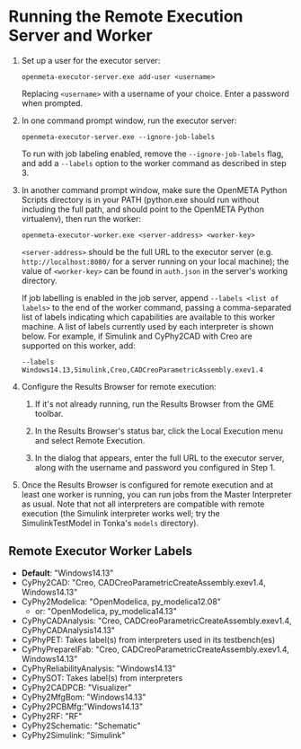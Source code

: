 Running the Remote Execution Server and Worker
==============================================

 1. Set up a user for the executor server:

        openmeta-executor-server.exe add-user <username>

    Replacing `<username>` with a username of your choice.  Enter
    a password when prompted.

 2. In one command prompt window, run the executor server:

        openmeta-executor-server.exe --ignore-job-labels

    To run with job labeling enabled, remove the `--ignore-job-labels` flag,
    and add a `--labels` option to the worker command as described in step 3.

 3. In another command prompt window, make sure the OpenMETA Python Scripts
    directory is in your PATH (python.exe should run without including the full
    path, and should point to the OpenMETA Python virtualenv), then run the
    worker:

        openmeta-executor-worker.exe <server-address> <worker-key>

    `<server-address>` should be the full URL to the executor server (e.g.
    `http://localhost:8080/` for a server running on your local machine); the
    value of `<worker-key>` can be found in `auth.json` in the server's working
    directory.

    If job labelling is enabled in the job server, append `--labels <list of labels>`
    to the end of the worker command, passing a comma-separated list of labels
    indicating which capabilities are available to this worker machine.  A list
    of labels currently used by each interpreter is shown below.  For example,
    if Simulink and CyPhy2CAD with Creo are supported on this worker, add:

        --labels Windows14.13,Simulink,Creo,CADCreoParametricAssembly.exev1.4

 4. Configure the Results Browser for remote execution:

     1. If it's not already running, run the Results Browser from the GME
        toolbar.

     2. In the Results Browser's status bar, click the Local Execution menu and
        select Remote Execution.

     3. In the dialog that appears, enter the full URL to the executor server,
        along with the username and password you configured in Step 1.

 5. Once the Results Browser is configured for remote execution and at least
    one worker is running, you can run jobs from the Master Interpreter as
    usual.  Note that not all interpreters are compatible with remote execution
    (the Simulink interpreter works well; try the SimulinkTestModel in Tonka's
    `models` directory).

Remote Executor Worker Labels
-----------------------------

  * **Default**: "Windows14.13"
  * CyPhy2CAD: "Creo, CADCreoParametricCreateAssembly.exev1.4, Windows14.13"
  * CyPhy2Modelica: "OpenModelica, py_modelica12.08"
      * or: "OpenModelica, py_modelica14.13"
  * CyPhyCADAnalysis: "Creo, CADCreoParametricCreateAssembly.exev1.4, CyPhyCADAnalysis14.13"
  * CyPhyPET: Takes label(s) from interpreters used in its testbench(es)
  * CyPhyPrepareIFab: "Creo, CADCreoParametricCreateAssembly.exev1.4, Windows14.13"
  * CyPhyReliabilityAnalysis: "Windows14.13"
  * CyPhySOT: Takes label(s) from interpreters
  * CyPhy2CADPCB: "Visualizer"
  * CyPhy2MfgBom: "Windows14.13"
  * CyPhy2PCBMfg:"Windows14.13"
  * CyPhy2RF: "RF"
  * CyPhy2Schematic: "Schematic"
  * CyPhy2Simulink: "Simulink"
